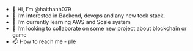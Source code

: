 - 👋 Hi, I’m @haithanh079
- 👀 I’m interested in Backend, devops and any new teck stack.
- 🌱 I’m currently learning AWS and Scale system
- 💞️ I’m looking to collaborate on some new project about blockchain or game
- 📫 How to reach me - ple

<!---
haithanh079/haithanh079 is a ✨ special ✨ repository because its `README.md` (this file) appears on your GitHub profile.
You can click the Preview link to take a look at your changes.
--->
